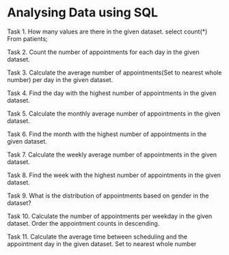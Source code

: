 # Analysing Data using SQL


 Task 1. How many values are there in the given dataset.
   select count(*) 
   From patients;

Task 2. Count the number of appointments for each day in the given dataset.


Task 3. Calculate the average number of appointments(Set to nearest whole number) per day in the given dataset.


Task 4. Find the day with the highest number of appointments in the given dataset.


Task 5. Calculate the monthly average number of appointments in the given dataset.


Task 6. Find the month with the highest number of appointments in the given dataset.


Task 7. Calculate the weekly average number of appointments in the given dataset.


Task 8. Find the week with the highest number of appointments in the given dataset.


Task 9. What is the distribution of appointments based on gender in the dataset?


Task 10. Calculate the number of appointments per weekday in the given dataset. Order the appointment counts in descending.


Task 11. Calculate the average time between scheduling and the appointment day in the given dataset. Set to nearest whole number


